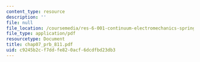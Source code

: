 ```yaml
---
content_type: resource
description: ''
file: null
file_location: /coursemedia/res-6-001-continuum-electromechanics-spring-2009/c9245b2cf7ddfe820acf6dcdfbd23db3_chap07_prb_811.pdf
file_type: application/pdf
resourcetype: Document
title: chap07_prb_811.pdf
uid: c9245b2c-f7dd-fe82-0acf-6dcdfbd23db3
---
```

